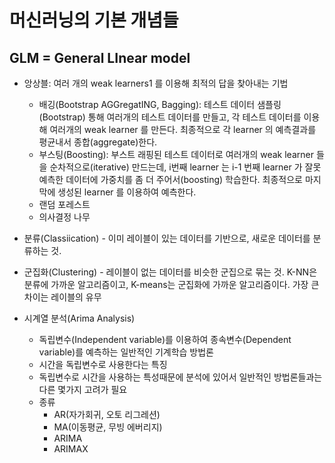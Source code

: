 
머신러닝의 기본 개념들
=====================

GLM = General LInear model
---------------------------

* 앙상블: 여러 개의 weak learners1 를 이용해 최적의 답을 찾아내는 기법
  * 배깅(Bootstrap AGGregatING, Bagging): 
  테스트 데이터 샘플링(Bootstrap) 통해 여러개의 테스트 데이터를 만들고, 각 테스트 데이터를 이용해 여러개의 weak learner 를 만든다. 최종적으로 각 learner 의 예측결과를 평균내서 종합(aggregate)한다.
  * 부스팅(Boosting):  부스트 래핑된 테스트 데이터로 여러개의 weak learner 들을 순차적으로(iterative) 만드는데, i번째 learner 는 i-1 번째 learner 가 잘못 예측한 데이터에 가중치를 좀 더 주어서(boosting) 학습한다. 최종적으로 마지막에 생성된 learner 를 이용하여 예측한다.
  * 랜덤 포레스트
  * 의사결정 나무 

* 분류(Classiication) - 이미 레이블이 있는 데이터를 기반으로, 새로운 데이터를 분류하는 것.
* 군집화(Clustering) - 레이블이 없는 데이터를 비슷한 군집으로 묶는 것.
K-NN은 분류에 가까운 알고리즘이고, K-means는 군집화에 가까운 알고리즘이다.
가장 큰 차이는 레이블의 유무


* 시계열 분석(Arima Analysis)
  - 독립변수(Independent variable)를 이용하여 종속변수(Dependent variable)를 예측하는 일반적인 기계학습 방법론 
  - 시간을 독립변수로 사용한다는 특징
  - 독립변수로 시간을 사용하는 특성때문에 분석에 있어서 일반적인 방법론들과는 다른 몇가지 고려가 필요 
  - 종류 
    + AR(자가회귀, 오토 리그레션)
    + MA(이동평균, 무빙 에버리지)
    + ARIMA 
    + ARIMAX
